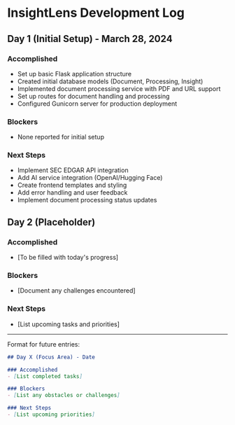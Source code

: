 
# InsightLens Development Log

## Day 1 (Initial Setup) - March 28, 2024

### Accomplished
- Set up basic Flask application structure
- Created initial database models (Document, Processing, Insight)
- Implemented document processing service with PDF and URL support
- Set up routes for document handling and processing
- Configured Gunicorn server for production deployment

### Blockers
- None reported for initial setup

### Next Steps
- Implement SEC EDGAR API integration
- Add AI service integration (OpenAI/Hugging Face)
- Create frontend templates and styling
- Add error handling and user feedback
- Implement document processing status updates

## Day 2 (Placeholder)

### Accomplished
- [To be filled with today's progress]

### Blockers
- [Document any challenges encountered]

### Next Steps
- [List upcoming tasks and priorities]

---
Format for future entries:

```markdown
## Day X (Focus Area) - Date

### Accomplished
- [List completed tasks]

### Blockers
- [List any obstacles or challenges]

### Next Steps
- [List upcoming priorities]
```

